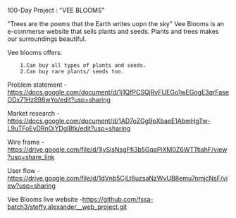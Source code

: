 100-Day Project : "VEE BLOOMS"

  "Trees are the poems that the Earth writes uopn the sky"
  Vee Blooms is an e-commerse website that sells plants and seeds.
  Plants and trees makes our surroundings beautiful.
  
  Vee blooms offers:
  
        1.Can buy all types of plants and seeds.
        2.Can buy rare plants/ seeds too.
        
        
Problem statement - https://docs.google.com/document/d/1j1QfPCSQjRvFUEGo1wEGogE3qrFaseODx71Hz898wYo/edit?usp=sharing

Market research -https://docs.google.com/document/d/1AD7oZGg9pXbaeE1AbmHgTw-L9uTFoEyDRnOiYDgl8tk/edit?usp=sharing

Wire frame -https://drive.google.com/file/d/1IySjsNsgFfi3b5GqaPiXM0Z6WTTtiahF/view?usp=share_link

User flow - https://drive.google.com/file/d/1dVnb5CjLt6uzsaNzWvUB8emu7nmjcNsF/view?usp=sharing

Vee Blooms live website -https://github.com/fssa-batch3/steffy.alexander__web_project.git
